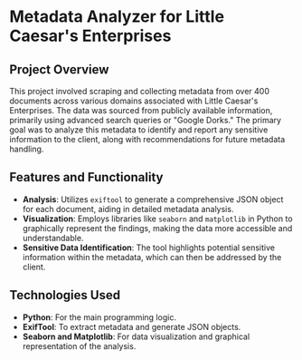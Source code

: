 # Metadata Analyzer for Little Caesar's Enterprises

## Project Overview
This project involved scraping and collecting metadata from over 400 documents across various domains associated with Little Caesar's Enterprises. The data was sourced from publicly available information, primarily using advanced search queries or "Google Dorks." The primary goal was to analyze this metadata to identify and report any sensitive information to the client, along with recommendations for future metadata handling.

## Features and Functionality
- **Analysis**: Utilizes `exiftool` to generate a comprehensive JSON object for each document, aiding in detailed metadata analysis.
- **Visualization**: Employs libraries like `seaborn` and `matplotlib` in Python to graphically represent the findings, making the data more accessible and understandable.
- **Sensitive Data Identification**: The tool highlights potential sensitive information within the metadata, which can then be addressed by the client.

## Technologies Used
- **Python**: For the main programming logic.
- **ExifTool**: To extract metadata and generate JSON objects.
- **Seaborn and Matplotlib**: For data visualization and graphical representation of the analysis.

